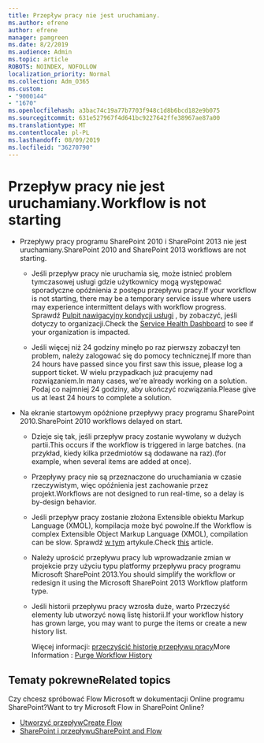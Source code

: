 ```yaml
---
title: Przepływ pracy nie jest uruchamiany.
ms.author: efrene
author: efrene
manager: pamgreen
ms.date: 8/2/2019
ms.audience: Admin
ms.topic: article
ROBOTS: NOINDEX, NOFOLLOW
localization_priority: Normal
ms.collection: Adm_O365
ms.custom:
- "9000144"
- "1670"
ms.openlocfilehash: a3bac74c19a77b7703f948c1d8b6bcd182e9b075
ms.sourcegitcommit: 631e527967f4d641bc9227642ffe38967ae87a00
ms.translationtype: MT
ms.contentlocale: pl-PL
ms.lasthandoff: 08/09/2019
ms.locfileid: "36270790"
---
```

# <a name="workflow-is-not-starting"></a><span data-ttu-id="b4299-102">Przepływ pracy nie jest uruchamiany.</span><span class="sxs-lookup"><span data-stu-id="b4299-102">Workflow is not starting</span></span>

- <span data-ttu-id="b4299-103">Przepływy pracy programu SharePoint 2010 i SharePoint 2013 nie jest uruchamiany.</span><span class="sxs-lookup"><span data-stu-id="b4299-103">SharePoint 2010 and SharePoint 2013 workflows are not starting.</span></span>

    - <span data-ttu-id="b4299-104">Jeśli przepływ pracy nie uruchamia się, może istnieć problem tymczasowej usługi gdzie użytkownicy mogą występować sporadyczne opóźnienia z postępu przepływu pracy.</span><span class="sxs-lookup"><span data-stu-id="b4299-104">If your workflow is not starting, there may be a temporary service issue where users may experience intermittent delays with workflow progress.</span></span> <span data-ttu-id="b4299-105">Sprawdź [Pulpit nawigacyjny kondycji usługi](https:/admin.microsoft.com/AdminPortal/Home#/servicehealth) , by zobaczyć, jeśli dotyczy to organizacji.</span><span class="sxs-lookup"><span data-stu-id="b4299-105">Check the [Service Health Dashboard](https:/admin.microsoft.com/AdminPortal/Home#/servicehealth) to see if your organization is impacted.</span></span>

    - <span data-ttu-id="b4299-106">Jeśli więcej niż 24 godziny minęło po raz pierwszy zobaczył ten problem, należy zalogować się do pomocy technicznej.</span><span class="sxs-lookup"><span data-stu-id="b4299-106">If more than 24 hours have passed since you first saw this issue, please log a support ticket.</span></span> <span data-ttu-id="b4299-107">W wielu przypadkach już pracujemy nad rozwiązaniem.</span><span class="sxs-lookup"><span data-stu-id="b4299-107">In many cases, we're already working on a solution.</span></span> <span data-ttu-id="b4299-108">Podaj co najmniej 24 godziny, aby ukończyć rozwiązania.</span><span class="sxs-lookup"><span data-stu-id="b4299-108">Please give us at least 24 hours to complete a solution.</span></span>

- <span data-ttu-id="b4299-109">Na ekranie startowym opóźnione przepływy pracy programu SharePoint 2010.</span><span class="sxs-lookup"><span data-stu-id="b4299-109">SharePoint 2010 workflows delayed on start.</span></span>

    - <span data-ttu-id="b4299-110">Dzieje się tak, jeśli przepływ pracy zostanie wywołany w dużych partii.</span><span class="sxs-lookup"><span data-stu-id="b4299-110">This occurs if the workflow is triggered in large batches.</span></span> <span data-ttu-id="b4299-111">(na przykład, kiedy kilka przedmiotów są dodawane na raz).</span><span class="sxs-lookup"><span data-stu-id="b4299-111">(for example, when several items are added at once).</span></span>

    - <span data-ttu-id="b4299-112">Przepływy pracy nie są przeznaczone do uruchamiania w czasie rzeczywistym, więc opóźnienia jest zachowanie przez projekt.</span><span class="sxs-lookup"><span data-stu-id="b4299-112">Workflows are not designed to run real-time, so a delay is by-design behavior.</span></span>

   -  <span data-ttu-id="b4299-113">Jeśli przepływ pracy zostanie złożona Extensible obiektu Markup Language (XMOL), kompilacja może być powolne.</span><span class="sxs-lookup"><span data-stu-id="b4299-113">If the Workflow is complex Extensible Object Markup Language (XMOL), compilation can be slow.</span></span> <span data-ttu-id="b4299-114">Sprawdź [w tym](https://support.microsoft.com/en-us/kb/3043697) artykule.</span><span class="sxs-lookup"><span data-stu-id="b4299-114">Check [this](https://support.microsoft.com/en-us/kb/3043697) article.</span></span>

    - <span data-ttu-id="b4299-115">Należy uprościć przepływu pracy lub wprowadzanie zmian w projekcie przy użyciu typu platformy przepływu pracy programu Microsoft SharePoint 2013.</span><span class="sxs-lookup"><span data-stu-id="b4299-115">You should simplify the workflow or redesign it using the Microsoft SharePoint 2013 Workflow platform type.</span></span>

    - <span data-ttu-id="b4299-116">Jeśli historii przepływu pracy wzrosła duże, warto Przeczyść elementy lub utworzyć nową listę historii.</span><span class="sxs-lookup"><span data-stu-id="b4299-116">If your workflow history has grown large, you may want to purge the items or create a new history list.</span></span>

        <span data-ttu-id="b4299-117">Więcej informacji: [przeczyścić historię przepływu pracy](https://blogs.technet.microsoft.com/marj/2015/08/07/sharepoint-2010-workflows-best-practice-purge-workflow-history-list-items/)</span><span class="sxs-lookup"><span data-stu-id="b4299-117">More Information : [Purge Workflow History](https://blogs.technet.microsoft.com/marj/2015/08/07/sharepoint-2010-workflows-best-practice-purge-workflow-history-list-items/)</span></span>


## <a name="related-topics"></a><span data-ttu-id="b4299-118">Tematy pokrewne</span><span class="sxs-lookup"><span data-stu-id="b4299-118">Related topics</span></span>
<span data-ttu-id="b4299-119">Czy chcesz spróbować Flow Microsoft w dokumentacji Online programu SharePoint?</span><span class="sxs-lookup"><span data-stu-id="b4299-119">Want to try Microsoft Flow in SharePoint Online?</span></span>
- [<span data-ttu-id="b4299-120">Utworzyć przepływ</span><span class="sxs-lookup"><span data-stu-id="b4299-120">Create Flow</span></span>](https://support.office.com/article/Create-a-flow-for-a-list-or-library-in-SharePoint-Online-or-OneDrive-for-Business-a9c3e03b-0654-46af-a254-20252e580d01) 
- [<span data-ttu-id="b4299-121">SharePoint i przepływu</span><span class="sxs-lookup"><span data-stu-id="b4299-121">SharePoint and Flow</span></span>](https://flow.microsoft.com/blog/sharepoint-and-flow/) 


